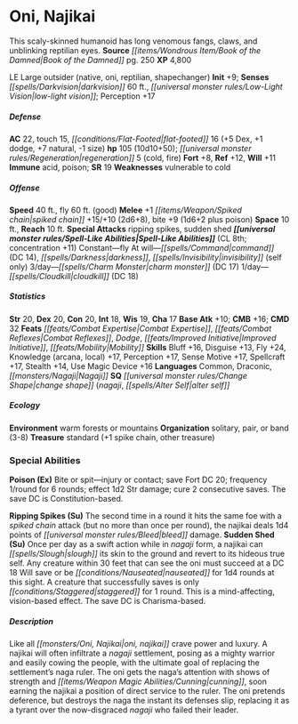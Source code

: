 ﻿---
cssclass: [monsters]
title1: Oni, Najikai
desc_short: This scaly-skinned humanoid has long venomous fangs, claws, and unblinking
  reptilian eyes.
title2: Najikai
CR: 8
sources:
- name: Book of the Damned
  page: 250
  link: http://paizo.com/products/btpy9tok
XP: 4800
alignment: LE
size: Large
type: outsider
subtypes:
- native
- oni
- reptilian
- shapechanger
initiative:
  bonus: 9
senses:
  darkvision: 60
  low-light vision: true
AC:
  AC: 22
  touch: 15
  flat_footed: 16
  components:
    dex: 5
    dodge: 1
    natural: 7
    size: -1
HP:
  HP: 105
  long: 10d10+50
  regeneration: 5
  regeneration_weakness: cold, fire
saves:
  fort: 8
  ref: 12
  will: 11
immunities:
- acid
- poison
SR: 19
weaknesses:
- vulnerable to cold
speeds:
  base: 40
  fly: 60
  fly_maneuverability: good
attacks:
  melee:
  - - text: +1 spiked chain +15/+10 (2d6+8)
      entries:
      - - damage: 2d6+8
      attack: +1 spiked chain
      bonus:
      - 15
      - 10
    - text: bite +9 (1d6+2 plus poison)
      entries:
      - - damage: 1d6+2
        - effect: poison
      attack: bite
      bonus:
      - 9
  special:
  - ripping spikes
  - sudden shed
space: 10
reach: 10
spell_like_abilities:
  entries:
  - name: fly
    source: default
    freq: Constant
  - name: command
    source: default
    freq: At will
    DC: 14
  - name: darkness
    source: default
    freq: At will
  - name: invisibility
    source: default
    freq: At will
    other: self only
  - name: charm monster
    source: default
    freq: 3/day
    DC: 17
  - name: cloudkill
    source: default
    freq: 1/day
    DC: 18
  sources:
  - name: default
    CL: 8
    concentration: 11
ability_scores:
  STR: 20
  DEX: 20
  CON: 20
  INT: 18
  WIS: 19
  CHA: 17
BAB: 10
CMB: 16
CMD: 32
feats:
- name: Combat Expertise
- name: Combat Reflexes
- name: Dodge
- name: Improved Initiative
- name: Mobility
skills:
  Bluff: 16
  Disguise: 13
  Fly: 24
  Knowledge (arcana): 17
  Knowledge (local): 17
  Perception: 17
  Sense Motive: 17
  Spellcraft: 17
  Stealth: 14
  Use Magic Device: 16
languages:
- Common
- Draconic
- Nagaji
special_qualities:
- change shape (nagaji
- alter self
ecology:
  environment: warm forests or mountains
  organization: solitary, pair, or band (3-8)
  treasure_type: standard
  treasure:
  - +1 spike chain
  - other treasure
special_abilities:
  Poison (Ex): Bite or spit-injury or contact; save Fort DC 20; frequency 1/round
    for 6 rounds; effect 1d2 Str damage; cure 2 consecutive saves. The save DC is
    Constitution-based.
  Ripping Spikes (Su): The second time in a round it hits the same foe with a spiked
    chain attack (but no more than once per round), the najikai deals 1d4 points of
    bleed damage.
  Sudden Shed (Su): Once per day as a swift action while in nagaji form, a najikai
    can slough its skin to the ground and revert to its hideous true self. Any creature
    within 30 feet that can see the oni must succeed at a DC 18 Will save or be nauseated
    for 1d4 rounds at this sight. A creature that successfully saves is only staggered
    for 1 round. This is a mind-affecting, vision-based effect. The save DC is Charisma-based.
desc_long: Like all oni, najikai crave power and luxury. A najikai will often infiltrate
  a nagaji settlement, posing as a mighty warrior and easily cowing the people, with
  the ultimate goal of replacing the settlement's naga ruler. The oni gets the naga's
  attention with shows of strength and cunning, soon earning the najikai a position
  of direct service to the ruler. The oni pretends deference, but destroys the naga
  the instant its defenses slip, replacing it as a tyrant over the now-disgraced nagaji
  who failed their leader.

---

# Oni, Najikai
This scaly-skinned humanoid has long venomous fangs, claws, and unblinking reptilian eyes.
**Source** _[[items/Wondrous Item/Book of the Damned|Book of the Damned]]_ pg. 250
**XP** 4,800

LE Large outsider (native, oni, reptilian, shapechanger)
**Init** +9; **Senses** _[[spells/Darkvision|darkvision]]_ 60 ft., _[[universal monster rules/Low-Light Vision|low-light vision]]_; Perception +17

##### Defense

**AC** 22, touch 15, _[[conditions/Flat-Footed|flat-footed]]_ 16 (+5 Dex, +1 dodge, +7 natural, -1 size)
**hp** 105 (10d10+50); _[[universal monster rules/Regeneration|regeneration]]_ 5 (cold, fire)
**Fort** +8, **Ref** +12, **Will** +11
**Immune** acid, poison; **SR** 19
**Weaknesses** vulnerable to cold

##### Offense
**Speed** 40 ft., fly 60 ft. (good)
**Melee** +1 _[[items/Weapon/Spiked chain|spiked chain]]_ +15/+10 (2d6+8), bite +9 (1d6+2 plus poison)
**Space** 10 ft., **Reach** 10 ft.
**Special Attacks** ripping spikes, sudden shed
**_[[universal monster rules/Spell-Like Abilities|Spell-Like Abilities]]_** (CL 8th; concentration +11)
Constant—fly
 At will—_[[spells/Command|command]]_ (DC 14), _[[spells/Darkness|darkness]]_, _[[spells/Invisibility|invisibility]]_ (self only)
 3/day—_[[spells/Charm Monster|charm monster]]_ (DC 17)
 1/day—_[[spells/Cloudkill|cloudkill]]_ (DC 18)

##### Statistics
**Str** 20, **Dex** 20, **Con** 20, **Int** 18, **Wis** 19, **Cha** 17
**Base Atk** +10; **CMB** +16; **CMD** 32
**Feats** _[[feats/Combat Expertise|Combat Expertise]]_, _[[feats/Combat Reflexes|Combat Reflexes]]_, _Dodge_, _[[feats/Improved Initiative|Improved Initiative]]_, _[[feats/Mobility|Mobility]]_
**Skills** Bluff +16, Disguise +13, Fly +24, Knowledge (arcana, local) +17, Perception +17, Sense Motive +17, Spellcraft +17, Stealth +14, Use Magic Device +16
**Languages** Common, Draconic, _[[monsters/Nagaji|Nagaji]]_
**SQ** _[[universal monster rules/Change Shape|change shape]]_ (_nagaji_, _[[spells/Alter Self|alter self]]_

##### Ecology

**Environment** warm forests or mountains
**Organization** solitary, pair, or band (3-8)
**Treasure** standard (+1 spike chain, other treasure)

### Special Abilities

**Poison (Ex)** Bite or spit—injury or contact; save Fort DC 20; frequency 1/round for 6 rounds; effect 1d2 Str damage; cure 2 consecutive saves. The save DC is Constitution-based.

**Ripping Spikes (Su)** The second time in a round it hits the same foe with a _spiked chain_ attack (but no more than once per round), the najikai deals 1d4 points of _[[universal monster rules/Bleed|bleed]]_ damage.
**Sudden Shed (Su)** Once per day as a swift action while in _nagaji_ form, a najikai can _[[spells/Slough|slough]]_ its skin to the ground and revert to its hideous true self. Any creature within 30 feet that can see the oni must succeed at a DC 18 Will save or be _[[conditions/Nauseated|nauseated]]_ for 1d4 rounds at this sight. A creature that successfully saves is only _[[conditions/Staggered|staggered]]_ for 1 round. This is a mind-affecting, vision-based effect. The save DC is Charisma-based.

##### Description

Like all _[[monsters/Oni, Najikai|oni, najikai]]_ crave power and luxury. A najikai will often infiltrate a _nagaji_ settlement, posing as a mighty warrior and easily cowing the people, with the ultimate goal of replacing the settlement’s naga ruler. The oni gets the naga’s attention with shows of strength and _[[items/Weapon Magic Abilities/Cunning|cunning]]_, soon earning the najikai a position of direct service to the ruler. The oni pretends deference, but destroys the naga the instant its defenses slip, replacing it as a tyrant over the now-disgraced _nagaji_ who failed their leader.